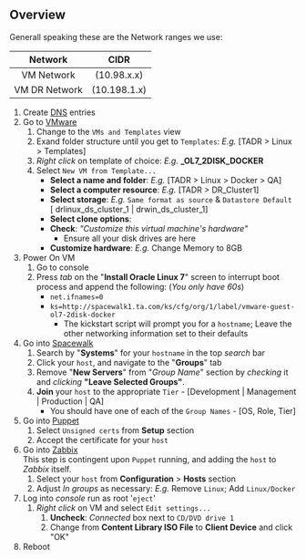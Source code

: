 ## Overview 
Generall speaking these are the Network ranges we use:

| Network       | CIDR         |
|:-------------:|:------------:|
| VM Network    | (10.98.x.x)  |
| VM DR Network | (10.198.1.x) |

1. Create [DNS](https://confluence.ta.com/pages/viewpage.action?pageId=37163265) entries
1. Go to [VMware](https://vchq1.ta.com)
    1. Change to the `VMs and Templates` view
    1. Exand folder structure until you get to `Templates`: _E.g._ [TADR > Linux > Templates]
      1. _Right click_ on template of choice: _E.g._ **_OL7_2DISK_DOCKER**
      1. Select `New VM from Template...`
            + **Select a name and folder**: _E.g._ [TADR > Linux > Docker > QA]
            + **Select a computer resource**: _E.g._ [TADR > DR_Cluster1]
            + **Select storage**: _E.g._ `Same format as source` & `Datastore Default` [ drlinux_ds_cluster_1 | drwin_ds_cluster_1]
            + **Select clone options**: 
            + **Check**: _"Customize this virtual machine's hardware"_
                + Ensure all your disk drives are here
            + **Customize hardware**: _E.g._ Change Memory to 8GB
1. Power On VM
    1. Go to console
    1. Press _tab_ on the "**Install Oracle Linux 7**" screen to interrupt boot process and append the following: (_You only have 60s_)
        + `net.ifnames=0` 
        + `ks=http://spacewalk1.ta.com/ks/cfg/org/1/label/vmware-guest-ol7-2disk-docker` 
            + The kickstart script will prompt you for a `hostname`; Leave the other networking information set to their defaults
1. Go into [Spacewalk](https://spacewalk1.ta.com)
    1. Search by "**Systems**" for your `hostname` in the top _search_ bar
    1. Click your `host`, and navigate to the "**Groups**" tab
    1. Remove "**New Servers**" from "_Group Name_" section by _checking_ it and _clicking_ **"Leave Selected Groups"**.
    1. **Join** your `host` to the appropriate `Tier` - [Development | Management | Production | QA]
        * You should have one of each of the `Group Names` - [OS, Role, Tier]
1. Go into [Puppet](http://puppet2.ta.com/#/configure/certificates) 
    1. Select `Unsigned certs` from **Setup** section
    1. Accept the certificate for your `host`
1. Go into [Zabbix](https://zabbix3.ta.com/zabbix/hosts.php)<br />
This step is contingent upon `Puppet` running, and adding the `host` to _Zabbix_ itself.
    1. Select your `host` from **Configuration** > **Hosts** section
    1. Adjust _In groups_ as necessary: _E.g._ Remove `Linux`; Add `Linux/Docker`
1. Log into _console_ run as root '`eject`'
    1. _Right click_ on VM and select `Edit settings...`
        1. **Uncheck**: _Connected_ box next to `CD/DVD drive 1`
        1. Change from **Content Library ISO File** to **Client Device** and click "OK"
1. Reboot
